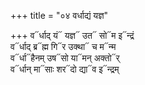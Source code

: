 +++
title = "०४ वर्धाद्यं यज्ञ"

+++
व᳓र्धाद् यं᳓ यज्ञ᳓ उत᳓ सो᳓म इ᳓न्द्रं  
व᳓र्धाद् ब्र᳓ह्म गि᳓र उक्था᳓ च म᳓न्म  
व᳓र्धा᳓हैनम् उष᳓सो या᳓मन् अक्तो᳓र्  
व᳓र्धान् मा᳓साः शर᳓दो द्या᳓व इ᳓न्द्रम्
